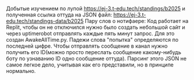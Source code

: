 Добытые изучением по лупой https://ej-3.t-edu.tech/standings/b2025 и полученная ссылка оттуда на JSON файл: https://ej-3.t-edu.tech/standings-data/b2025
Пару слов о нотифаере:
Код работает на Replit, чтобы он не отключился нужно было создать небольшой сайт и через uptimerobot отправлять каждые пять минут запрос. Для это создан AwakeAllTime.py.
Падежи слова "попытка" определяются по последней цифре.
Чтобы отправлять сообщение в канал нужно получить его ID(можно просто переслать сообщение какому-нибудь боту по узнаванию ID одно сообщение оттуда).
Парсинг этого JSON не самое легкое дело, учитывая как его представили, но в принципе нормально.
